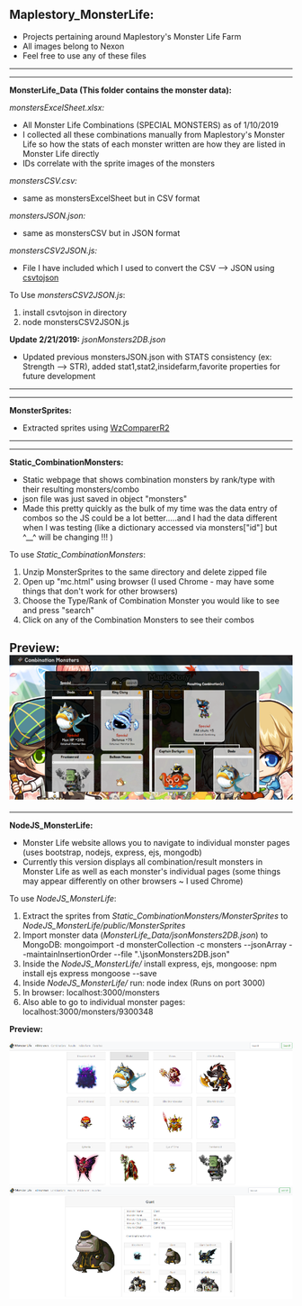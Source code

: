 
## Maplestory_MonsterLife:

* Projects pertaining around Maplestory's Monster Life Farm
* All images belong to Nexon
* Feel free to use any of these files
---
---
 **MonsterLife_Data (This folder contains the monster data):**

*monstersExcelSheet.xlsx:*
* All Monster Life Combinations (SPECIAL MONSTERS) as of 1/10/2019
* I collected all these combinations manually from Maplestory's Monster Life so how the stats of each monster written are how they are listed in Monster Life directly
* IDs correlate with the sprite images of the monsters

*monstersCSV.csv:*
* same as monstersExcelSheet but in CSV format

*monstersJSON.json:*
* same as monstersCSV but in JSON format

*monstersCSV2JSON.js:*
* File I have included which I used to convert the CSV --> JSON using [csvtojson](https://www.npmjs.com/package/csvtojson)

To Use *monstersCSV2JSON.js*:
1. install csvtojson in directory
2. node monstersCSV2JSON.js


**Update 2/21/2019:**
*jsonMonsters2DB.json*
* Updated previous monstersJSON.json with STATS consistency (ex: Strength --> STR), added stat1,stat2,insidefarm,favorite properties for future development  

---
---
**MonsterSprites:**
* Extracted sprites using [WzComparerR2](https://github.com/PirateIzzy/WzComparerR2)
---
---
**Static_CombinationMonsters:**
* Static webpage that shows combination monsters by rank/type with their resulting monsters/combo
* json file was just saved in object "monsters"
* Made this pretty quickly as the bulk of my time was the data entry of combos so the JS could be a lot better.....and I had the data different when I was testing (like a dictionary accessed via monsters["id"] but ^__^ will be changing !!! )

To use *Static_CombinationMonsters*:
1. Unzip MonsterSprites to the same directory and delete zipped file
2. Open up "mc.html" using browser (I used Chrome - may have some things that don't work for other browsers)
3. Choose the Type/Rank of Combination Monster you would like to see and press "search"
4. Click on any of the Combination Monsters to see their combos

Preview:
<img src= "https://github.com/Tofufu/Maplestory_MonsterCollection/blob/master/previewStaticCombination.png?raw=true">
---
---
**NodeJS_MonsterLife:**
- Monster Life website allows you to navigate to individual monster pages (uses bootstrap, nodejs, express, ejs, mongodb)
-  Currently this version displays all combination/result monsters in Monster Life as well as each monster's individual pages (some things may appear differently on other browsers ~ I used Chrome)

To use *NodeJS_MonsterLife*:
1. Extract the sprites from *Static_CombinationMonsters/MonsterSprites* to *NodeJS_MonsterLife/public/MonsterSprites*
2. Import monster data (*MonsterLife_Data/jsonMonsters2DB.json*) to MongoDB:
mongoimport -d monsterCollection -c monsters --jsonArray --maintainInsertionOrder --file ".\jsonMonsters2DB.json"
3. Inside the *NodeJS_MonsterLife/* install express, ejs, mongoose:
npm install ejs express mongoose --save
4. Inside *NodeJS_MonsterLife/* run: node index (Runs on port 3000)
5. In browser: localhost:3000/monsters
6. Also able to go to individual monster pages: localhost:3000/monsters/9300348

**Preview:**

<img src= "https://github.com/Tofufu/Maplestory_MonsterCollection/blob/master/previewNode1.png?raw=true">

<img src= "https://github.com/Tofufu/Maplestory_MonsterCollection/blob/master/previewNode2.png?raw=true">
